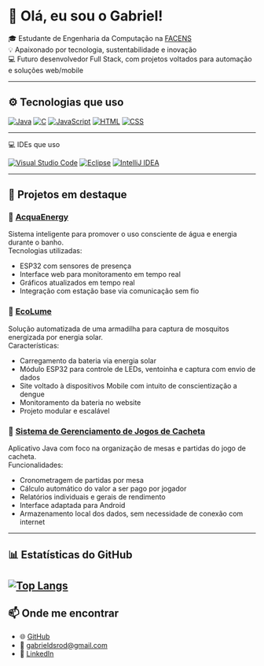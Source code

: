 # 👋 Olá, eu sou o Gabriel!

🎓 Estudante de Engenharia da Computação na [FACENS](https://facens.br)  
💡 Apaixonado por tecnologia, sustentabilidade e inovação  
💻 Futuro desenvolvedor Full Stack, com projetos voltados para automação e soluções web/mobile

---

## ⚙️ Tecnologias que uso

[![Java](https://img.shields.io/badge/Java-%23ED8B00.svg?logo=openjdk&logoColor=white)](#)
[![C](https://img.shields.io/badge/C-00599C?logo=c&logoColor=white)](#)
[![JavaScript](https://img.shields.io/badge/JavaScript-F7DF1E?logo=javascript&logoColor=000)](#)
[![HTML](https://img.shields.io/badge/HTML-%23E34F26.svg?logo=html5&logoColor=white)](#)
[![CSS](https://img.shields.io/badge/CSS-1572B6?logo=css3&logoColor=fff)](#)

---

💻 IDEs que uso

[![Visual Studio Code](https://custom-icon-badges.demolab.com/badge/Visual%20Studio%20Code-0078d7.svg?logo=vsc&logoColor=white)](#)
[![Eclipse](https://img.shields.io/badge/Eclipse-FE7A16.svg?logo=Eclipse&logoColor=white)](#)
[![IntelliJ IDEA](https://img.shields.io/badge/IntelliJ%20IDEA-000000.svg?logo=intellij-idea&logoColor=white)](#)

---

## 🚀 Projetos em destaque

### 🔹 [AcquaEnergy](https://github.com/Gabrieldsrod/AcquaEnergy)  
Sistema inteligente para promover o uso consciente de água e energia durante o banho.  
Tecnologias utilizadas:
- ESP32 com sensores de presença
- Interface web para monitoramento em tempo real
- Gráficos atualizados em tempo real
- Integração com estação base via comunicação sem fio

### 🔹 [EcoLume](https://github.com/Gabrieldsrod/EcoLume)  
Solução automatizada de uma armadilha para captura de mosquitos energizada por energia solar.  
Características:
- Carregamento da bateria via energia solar
- Módulo ESP32 para controle de LEDs, ventoinha e captura com envio de dados
- Site voltado à dispositivos Mobile com intuito de conscientização a dengue
- Monitoramento da bateria no website
- Projeto modular e escalável

### 🔹 [Sistema de Gerenciamento de Jogos de Cacheta](https://github.com/Gabrieldsrod/controle-cacheta)  
Aplicativo Java com foco na organização de mesas e partidas do jogo de cacheta.  
Funcionalidades:
- Cronometragem de partidas por mesa
- Cálculo automático do valor a ser pago por jogador
- Relatórios individuais e gerais de rendimento
- Interface adaptada para Android
- Armazenamento local dos dados, sem necessidade de conexão com internet

---

## 📊 Estatísticas do GitHub

[![Top Langs](https://github-readme-stats.vercel.app/api/top-langs/?username=GabrieldsRod&layout=compact&theme=github_dark)](https://github.com/anuraghazra/github-readme-stats)
---

## 📫 Onde me encontrar

- 🌐 [GitHub](https://github.com/Gabrieldsrod)
- 📧 gabrieldsrod@gmail.com
- 💼 [LinkedIn](https://www.linkedin.com/in/gabrieldsrod/)
